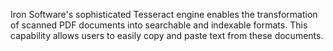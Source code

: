 Iron Software's sophisticated Tesseract engine enables the transformation of scanned PDF documents into searchable and indexable formats. This capability allows users to easily copy and paste text from these documents.